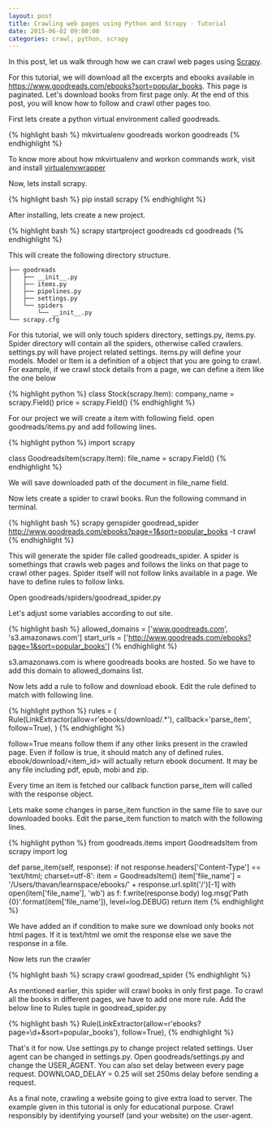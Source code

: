 ```yaml
---
layout: post
title: Crawling web pages using Python and Scrapy - Tutorial
date: 2015-06-02 09:00:00
categories: crawl, python, scrapy
---
```

In this post, let us walk through how we can crawl web pages using [Scrapy][2].

For this tutorial, we will download all the excerpts and ebooks available in https://www.goodreads.com/ebooks?sort=popular_books. This page is paginated. Let's download books from first page only. At the end of this post, you will know how to follow and crawl other pages too.

First lets create a python virtual environment called goodreads.

{% highlight bash %}
mkvirtualenv goodreads
workon goodreads
{% endhighlight %}

To know more about how mkvirtualenv and workon commands work, visit and install [virtualenvwrapper][1]

Now, lets install scrapy.

{% highlight bash %}
pip install scrapy
{% endhighlight %}

After installing, lets create a new project.

{% highlight bash %}
scrapy startproject goodreads
cd goodreads
{% endhighlight %}

This will create the following directory structure.

    ├── goodreads
    │   ├── __init__.py
    │   ├── items.py
    │   ├── pipelines.py
    │   ├── settings.py
    │   └── spiders
    │       └── __init__.py
    └── scrapy.cfg

For this tutorial, we will only touch spiders directory, settings.py, items.py. Spider directory will contain all the spiders, otherwise called crawlers. settings.py will have project related settings. items.py will define your models. Model or Item is a definition of a object that you are going to crawl. For example, if we crawl stock details from a page, we can define a item like the one below

{% highlight python %}
class Stock(scrapy.Item):
    company_name = scrapy.Field()
    price = scrapy.Field()
{% endhighlight %}

For our project we will create a item with following field. open goodreads/items.py and add following lines.

{% highlight python %}
import scrapy

class GoodreadsItem(scrapy.Item):
    file_name = scrapy.Field()
{% endhighlight %}

We will save downloaded path of the document in file_name field.

Now lets create a spider to crawl books. Run the following command in terminal.

{% highlight bash %}
    scrapy genspider goodread_spider http://www.goodreads.com/ebooks?page=1&sort=popular_books -t crawl
{% endhighlight %}

This will generate the spider file called goodreads_spider. A spider is somethings that crawls web pages and follows the links on that page to crawl other pages. Spider itself will not follow links available in a page. We have to define rules to follow links.

Open goodreads/spiders/goodread_spider.py

Let's adjust some variables according to out site.

{% highlight bash %}
allowed_domains = ['www.goodreads.com', 's3.amazonaws.com']
start_urls = ['http://www.goodreads.com/ebooks?page=1&sort=popular_books']
{% endhighlight %}

s3.amazonaws.com is where goodreads books are hosted. So we have to add this domain to allowed_domains list.

Now lets add a rule to follow and download ebook. Edit the rule defined to match with following line.

{% highlight python %}
rules = (
    Rule(LinkExtractor(allow=r'ebooks/download/.*'), callback='parse_item', follow=True),
)
{% endhighlight %}

follow=True means follow them if any other links present in the crawled page. Even if follow is true, it should match any of defined rules. ebook/download/<item_id> will actually return ebook document. It may be any file including pdf, epub, mobi and zip.

Every time an item is fetched our callback function parse_item will called with the response object.

Lets make some changes in parse_item function in the same file to save our downloaded books. Edit the parse_item function to match with the following lines.

{% highlight python %}
from goodreads.items import GoodreadsItem
from scrapy import log

def parse_item(self, response):
    if not response.headers['Content-Type'] == 'text/html; charset=utf-8':
        item = GoodreadsItem()
        item['file_name'] = '/Users/thavan/learnspace/ebooks/' + response.url.split('/')[-1]
        with open(item['file_name'], 'wb') as f:
            f.write(response.body)
        log.msg('Path {0}'.format(item['file_name']), level=log.DEBUG)
        return item
{% endhighlight %}

We have added an if condition to make sure we download only books not html pages. If it is text/html we omit the response else we save the response in a file.

Now lets run the crawler

{% highlight bash %}
scrapy crawl goodread_spider
{% endhighlight %}

As mentioned earlier, this spider will crawl books in only first page. To crawl all the books in different pages, we have to add one more rule. Add the below line to Rules tuple in goodread_spider.py

{% highlight bash %}
Rule(LinkExtractor(allow=r'ebooks\?page=\d+&sort=popular_books'), follow=True),
{% endhighlight %}

That's it for now. Use settings.py to change project related settings. User agent can be changed in settings.py. Open goodreads/settings.py and change the USER_AGENT. You can also set delay between every page request. DOWNLOAD_DELAY = 0.25 will set 250ms delay before sending a request.

As a final note, crawling a website going to give extra load to server. The example given in this tutorial is only for educational purpose. Crawl responsibly by identifying yourself (and your website) on the user-agent.

[1]: https://virtualenvwrapper.readthedocs.org/
[2]: http://scrapy.org/
